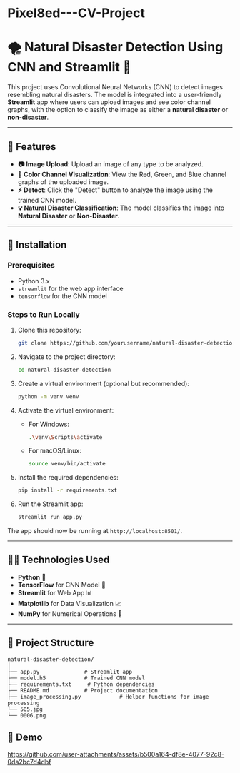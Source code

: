 # Pixel8ed---CV-Project

# 🌪️ Natural Disaster Detection Using CNN and Streamlit 🌊

This project uses Convolutional Neural Networks (CNN) to detect images resembling natural disasters. The model is integrated into a user-friendly **Streamlit** app where users can upload images and see color channel graphs, with the option to classify the image as either a **natural disaster** or **non-disaster**.

---

## 🔧 Features

- **📷 Image Upload**: Upload an image of any type to be analyzed.
- **🌈 Color Channel Visualization**: View the Red, Green, and Blue channel graphs of the uploaded image.
- **⚡ Detect**: Click the "Detect" button to analyze the image using the trained CNN model.
- **💡 Natural Disaster Classification**: The model classifies the image into **Natural Disaster** or **Non-Disaster**.

---

## 🚀 Installation

### Prerequisites

- Python 3.x
- `streamlit` for the web app interface
- `tensorflow` for the CNN model

### Steps to Run Locally

1. Clone this repository:
    ```bash
    git clone https://github.com/yourusername/natural-disaster-detection.git
    ```
   
2. Navigate to the project directory:
    ```bash
    cd natural-disaster-detection
    ```

3. Create a virtual environment (optional but recommended):
    ```bash
    python -m venv venv
    ```

4. Activate the virtual environment:
    - For Windows:
        ```bash
        .\venv\Scripts\activate
        ```
    - For macOS/Linux:
        ```bash
        source venv/bin/activate
        ```

5. Install the required dependencies:
    ```bash
    pip install -r requirements.txt
    ```

6. Run the Streamlit app:
    ```bash
    streamlit run app.py
    ```

The app should now be running at `http://localhost:8501/`.

---

## 🧑‍💻 Technologies Used

- **Python** 🐍
- **TensorFlow** for CNN Model 🧠
- **Streamlit** for Web App 📊
- **Matplotlib** for Data Visualization 📈
- **NumPy** for Numerical Operations 🧮

---

## 📂 Project Structure

```plaintext
natural-disaster-detection/
│
├── app.py              # Streamlit app
├── model.h5            # Trained CNN model
├── requirements.txt     # Python dependencies
├── README.md           # Project documentation
├── image_processing.py            # Helper functions for image processing
└── 505.jpg
└── 0006.png
```

## 📱 Demo 
https://github.com/user-attachments/assets/b500a164-df8e-4077-92c8-0da2bc7d4dbf
